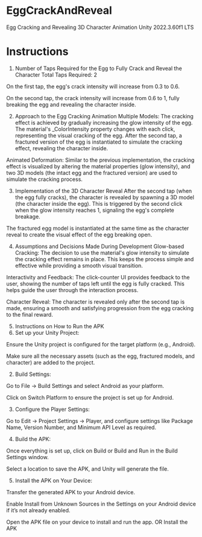 # EggCrackAndReveal
Egg Cracking and Revealing 3D Character Animation
Unity 2022.3.60f1 LTS

# Instructions
1. Number of Taps Required for the Egg to Fully Crack and Reveal the Character
Total Taps Required: 2

On the first tap, the egg's crack intensity will increase from 0.3 to 0.6.

On the second tap, the crack intensity will increase from 0.6 to 1, fully breaking the egg and revealing the character inside.

2. Approach to the Egg Cracking Animation
Multiple Models:
The cracking effect is achieved by gradually increasing the glow intensity of the egg. The material's _ColorIntensity property changes with each click, representing the visual cracking of the egg. After the second tap, a fractured version of the egg is instantiated to simulate the cracking effect, revealing the character inside.

Animated Deformation:
Similar to the previous implementation, the cracking effect is visualized by altering the material properties (glow intensity), and two 3D models (the intact egg and the fractured version) are used to simulate the cracking process.

3. Implementation of the 3D Character Reveal
After the second tap (when the egg fully cracks), the character is revealed by spawning a 3D model (the character inside the egg). This is triggered by the second click when the glow intensity reaches 1, signaling the egg's complete breakage.

The fractured egg model is instantiated at the same time as the character reveal to create the visual effect of the egg breaking open.

4. Assumptions and Decisions Made During Development
Glow-based Cracking:
The decision to use the material's glow intensity to simulate the cracking effect remains in place. This keeps the process simple and effective while providing a smooth visual transition.

Interactivity and Feedback:
The click-counter UI provides feedback to the user, showing the number of taps left until the egg is fully cracked. This helps guide the user through the interaction process.

Character Reveal:
The character is revealed only after the second tap is made, ensuring a smooth and satisfying progression from the egg cracking to the final reward.

5. Instructions on How to Run the APK
1. Set up your Unity Project:

Ensure the Unity project is configured for the target platform (e.g., Android).

Make sure all the necessary assets (such as the egg, fractured models, and character) are added to the project.

2. Build Settings:

Go to File → Build Settings and select Android as your platform.

Click on Switch Platform to ensure the project is set up for Android.

3. Configure the Player Settings:

Go to Edit → Project Settings → Player, and configure settings like Package Name, Version Number, and Minimum API Level as required.

4. Build the APK:

Once everything is set up, click on Build or Build and Run in the Build Settings window.

Select a location to save the APK, and Unity will generate the file.

5. Install the APK on Your Device:

Transfer the generated APK to your Android device.

Enable Install from Unknown Sources in the Settings on your Android device if it’s not already enabled.

Open the APK file on your device to install and run the app.
OR
Install the APK

